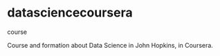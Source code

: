 # datasciencecoursera
course

Course and formation about Data Science in John Hopkins, in Coursera.
